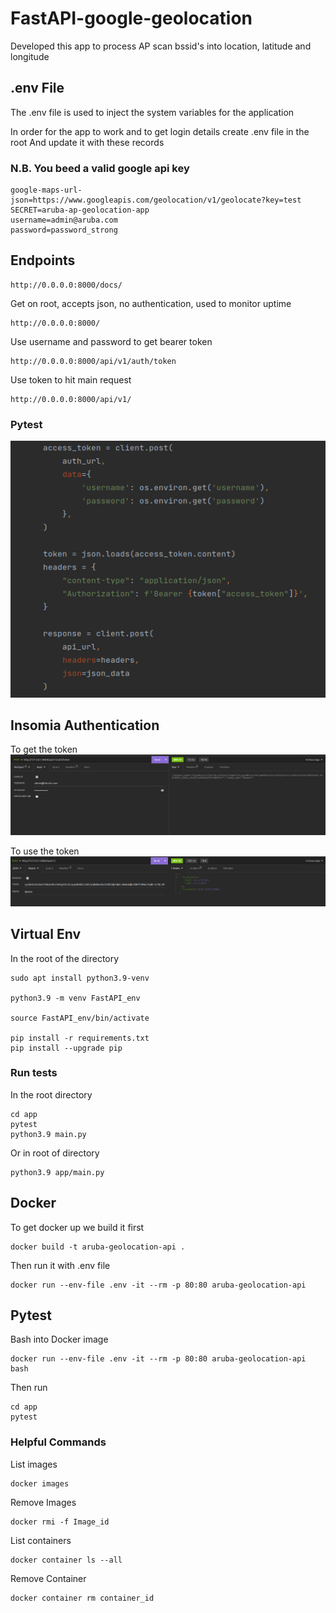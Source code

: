 # FastAPI-google-geolocation
Developed this app to process AP scan bssid's into location, latitude and longitude

## .env File

The .env file is used to inject the system variables for the application

In order for the app to work and to get login details create .env file in the root
And update it with these records

### N.B. You beed a valid google api key

    google-maps-url-json=https://www.googleapis.com/geolocation/v1/geolocate?key=test
    SECRET=aruba-ap-geolocation-app
    username=admin@aruba.com
    password=password_strong


## Endpoints

    http://0.0.0.0:8000/docs/

Get on root, accepts json, no authentication, used to monitor uptime 

    http://0.0.0.0:8000/
    
Use username and password to get bearer token

    http://0.0.0.0:8000/api/v1/auth/token

Use token to hit main request

    http://0.0.0.0:8000/api/v1/

### Pytest

![Pytest](app/images/pytest.png)


## Insomia Authentication

To get the token
![insomnia_auth.png](app%2Fimages%2Finsomnia_auth.png)

To use the token
![insomnia_token.png](app%2Fimages%2Finsomnia_token.png)

## Virtual Env

In the root of the directory

    sudo apt install python3.9-venv

    python3.9 -m venv FastAPI_env

    source FastAPI_env/bin/activate

    pip install -r requirements.txt
    pip install --upgrade pip

### Run tests

In the root directory

    cd app
    pytest
    python3.9 main.py

Or in root of directory 

    python3.9 app/main.py

## Docker

To get docker up we build it first

    docker build -t aruba-geolocation-api .

Then run it with .env file

    docker run --env-file .env -it --rm -p 80:80 aruba-geolocation-api

## Pytest

Bash into Docker image

    docker run --env-file .env -it --rm -p 80:80 aruba-geolocation-api bash

Then run

    cd app
    pytest


### Helpful Commands

List images

    docker images

Remove Images

    docker rmi -f Image_id

List containers

    docker container ls --all

Remove Container

    docker container rm container_id

